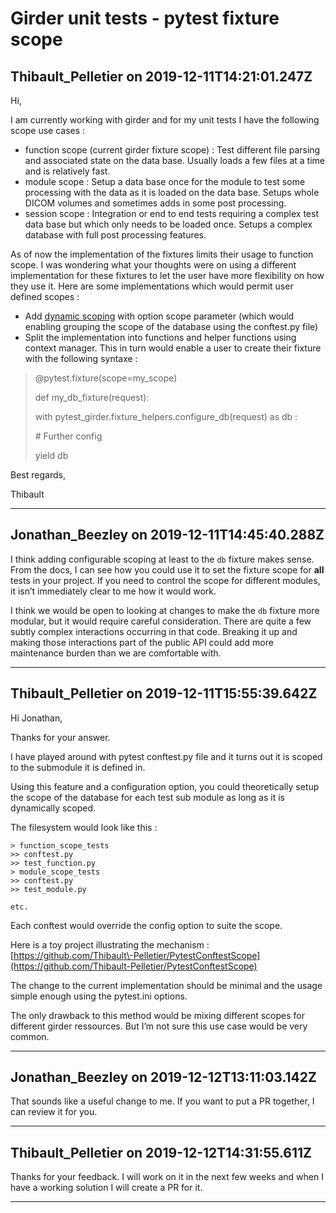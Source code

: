 # Girder unit tests - pytest fixture scope

## Thibault_Pelletier on 2019-12-11T14:21:01.247Z

Hi,


I am currently working with girder and for my unit tests I have the following scope use cases :


* function scope (current girder fixture scope) : Test different file parsing and associated state on the data base. Usually loads a few files at a time and is relatively fast.
* module scope : Setup a data base once for the module to test some processing with the data as it is loaded on the data base. Setups whole DICOM volumes and sometimes adds in some post processing.
* session scope : Integration or end to end tests requiring a complex test data base but which only needs to be loaded once. Setups a complex database with full post processing features.


As of now the implementation of the fixtures limits their usage to function scope. I was wondering what your thoughts were on using a different implementation for these fixtures to let the user have more flexibility on how they use it. Here are some implementations which would permit user defined scopes :


* Add [dynamic scoping](https://docs.pytest.org/en/latest/fixture.html#dynamic-scope) with option scope parameter (which would enabling grouping the scope of the database using the conftest.py file)
* Split the implementation into functions and helper functions using context manager. This in turn would enable a user to create their fixture with the following syntaxe :



> @pytest.fixture(scope\=my\_scope)  
> 
> def my\_db\_fixture(request):  
> 
> with pytest\_girder.fixture\_helpers.configure\_db(request) as db :  
> 
> \# Further config  
> 
> yield db


Best regards,  

Thibault


---

## Jonathan_Beezley on 2019-12-11T14:45:40.288Z

I think adding configurable scoping at least to the `db` fixture makes sense. From the docs, I can see how you could use it to set the fixture scope for **all** tests in your project. If you need to control the scope for different modules, it isn’t immediately clear to me how it would work.


I think we would be open to looking at changes to make the `db` fixture more modular, but it would require careful consideration. There are quite a few subtly complex interactions occurring in that code. Breaking it up and making those interactions part of the public API could add more maintenance burden than we are comfortable with.


---

## Thibault_Pelletier on 2019-12-11T15:55:39.642Z

Hi Jonathan,


Thanks for your answer.  

I have played around with pytest conftest.py file and it turns out it is scoped to the submodule it is defined in.


Using this feature and a configuration option, you could theoretically setup the scope of the database for each test sub module as long as it is dynamically scoped.


The filesystem would look like this :



```
> function_scope_tests
>> conftest.py
>> test_function.py
> module_scope_tests
>> conftest.py
>> test_module.py

etc.

```

Each conftest would override the config option to suite the scope.


Here is a toy project illustrating the mechanism : [https://github.com/Thibault\-Pelletier/PytestConftestScope](https://github.com/Thibault-Pelletier/PytestConftestScope)


The change to the current implementation should be minimal and the usage simple enough using the pytest.ini options.


The only drawback to this method would be mixing different scopes for different girder ressources. But I’m not sure this use case would be very common.


---

## Jonathan_Beezley on 2019-12-12T13:11:03.142Z

That sounds like a useful change to me. If you want to put a PR together, I can review it for you.


---

## Thibault_Pelletier on 2019-12-12T14:31:55.611Z

Thanks for your feedback. I will work on it in the next few weeks and when I have a working solution I will create a PR for it.


---

